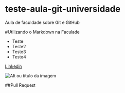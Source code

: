 # teste-aula-git-universidade
Aula de faculdade sobre Git e GitHub


#Utilizando o Markdown na Faculade
<ul>
  <li>Teste</li>
  <li>Teste2</li>
  <li>Teste3</li>
  <li>Teste4</li>
</ul>

[Linkedin](https://www.google.com.br/)

![Alt ou título da imagem](https://blog.da2k.com.br/uploads/2015/02/markdown.png)

##Pull Request

